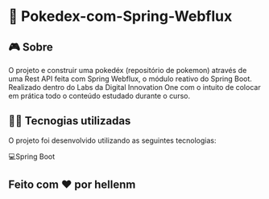 # 👀 Pokedex-com-Spring-Webflux 

## 🎮️ Sobre 
O projeto e construir uma pokedéx (repositório de pokemon) através de uma Rest API feita com Spring Webflux, o módulo reativo do Spring Boot. Realizado dentro do Labs da Digital Innovation One com o intuito de colocar em prática todo o conteúdo estudado durante o curso. 

## 👨‍💻️ Tecnogias utilizadas 
O projeto foi desenvolvido utilizando as seguintes tecnologias: 

💻️Spring Boot 

## Feito com ❤️ por hellenm

